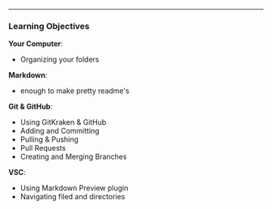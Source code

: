 
---

### Learning Objectives

__Your Computer__:
* Organizing your folders

__Markdown__:
* enough to make pretty readme's


__Git & GitHub__:
* Using GitKraken & GitHub
* Adding and Committing
* Pulling & Pushing
* Pull Requests
* Creating and Merging Branches


__VSC__:
* Using Markdown Preview plugin
* Navigating filed and directories
